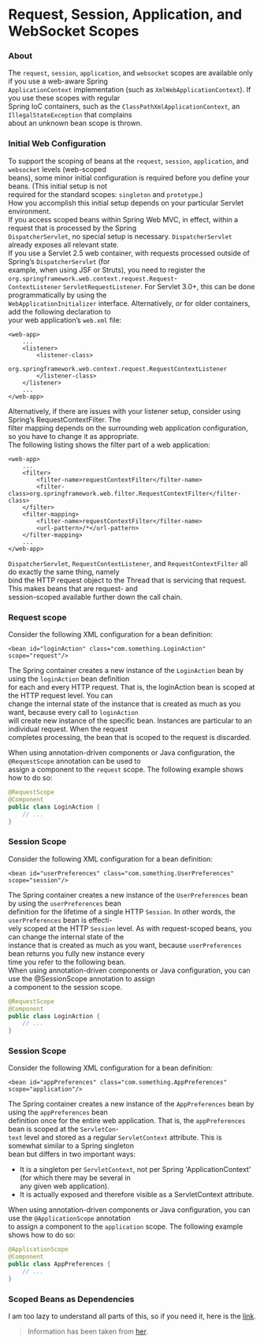 # Request, Session, Application, and WebSocket Scopes  

### About  
The `request`, `session`, `application`, and `websocket` scopes are available only if you use a web-aware Spring  
`ApplicationContext` implementation (such as `XmlWebApplicationContext`). If you use these scopes with regular  
Spring IoC containers, such as the `ClassPathXmlApplicationContext`, an `IllegalStateException` that complains  
about an unknown bean scope is thrown.  

### Initial Web Configuration  
To support the scoping of beans at the `request`, `session`, `application`, and `websocket` levels (web-scoped  
beans), some minor initial configuration is required before you define your beans. (This initial setup is not  
required for the standard scopes: `singleton` and `prototype`.)  
How you accomplish this initial setup depends on your particular Servlet environment.  
If you access scoped beans within Spring Web MVC, in effect, within a request that is processed by the Spring  
`DispatcherServlet`, no special setup is necessary. `DispatcherServlet` already exposes all relevant state.  
If you use a Servlet 2.5 web container, with requests processed outside of Spring’s `DispatcherServlet` (for  
example, when using JSF or Struts), you need to register the `org.springframework.web.context.request.Request`-  
`ContextListener` `ServletRequestListener`. For Servlet 3.0+, this can be done programmatically by using the  
`WebApplicationInitializer` interface. Alternatively, or for older containers, add the following declaration to  
your web application’s `web.xml` file:  
```mxml
<web-app>
    ...
    <listener>
        <listener-class>
            org.springframework.web.context.request.RequestContextListener
        </listener-class>
    </listener>
    ...
</web-app>
```


Alternatively, if there are issues with your listener setup, consider using Spring’s RequestContextFilter. The  
filter mapping depends on the surrounding web application configuration, so you have to change it as appropriate.  
The following listing shows the filter part of a web application:  
```mxml
<web-app>
    ...
    <filter>
        <filter-name>requestContextFilter</filter-name>
        <filter-class>org.springframework.web.filter.RequestContextFilter</filter-class>
    </filter>
    <filter-mapping>
        <filter-name>requestContextFilter</filter-name>
        <url-pattern>/*</url-pattern>
    </filter-mapping>
    ...
</web-app>
```

`DispatcherServlet`, `RequestContextListener`, and `RequestContextFilter` all do exactly the same thing, namely  
bind the HTTP request object to the Thread that is servicing that request. This makes beans that are request- and  
session-scoped available further down the call chain.  

### Request scope  
Consider the following XML configuration for a bean definition:  
```mxml
<bean id="loginAction" class="com.something.LoginAction" scope="request"/>
```


The Spring container creates a new instance of the `LoginAction` bean by using the `loginAction` bean definition  
for each and every HTTP request. That is, the loginAction bean is scoped at the HTTP request level. You can  
change the internal state of the instance that is created as much as you want, because every call to `loginAction`  
will create new instance of the specific bean. Instances are particular to an individual request. When the request  
completes processing, the bean that is scoped to the request is discarded.  

When using annotation-driven components or Java configuration, the `@RequestScope` annotation can be used to  
assign a component to the `request` scope. The following example shows how to do so:  
```java
@RequestScope
@Component
public class LoginAction {
    // ...
}
```


### Session Scope  
Consider the following XML configuration for a bean definition:  
```mxml
<bean id="userPreferences" class="com.something.UserPreferences" scope="session"/>
```


The Spring container creates a new instance of the `UserPreferences` bean by using the `userPreferences` bean  
definition for the lifetime of a single HTTP `Session`.  In other words, the `userPreferences` bean is effecti-  
vely scoped at the HTTP `Session` level. As with request-scoped beans, you can change the internal state of the  
instance that is created as much as you want, because `userPreferences` bean returns you fully new instance every  
time you refer to the following bean.  
When using annotation-driven components or Java configuration, you can use the @SessionScope annotation to assign  
a component to the session scope.  
```java
@RequestScope
@Component
public class LoginAction {
    // ...
}
```


### Session Scope  
Consider the following XML configuration for a bean definition:  
```mxml
<bean id="appPreferences" class="com.something.AppPreferences" scope="application"/>
```

The Spring container creates a new instance of the `AppPreferences` bean by using the `appPreferences` bean  
definition once for the entire web application. That is, the `appPreferences` bean is scoped at the `ServletCon`-  
`text` level and stored as a regular `ServletContext` attribute. This is somewhat similar to a Spring singleton  
bean but differs in two important ways:  
* It is a singleton per `ServletContext`, not per Spring 'ApplicationContext' (for which there may be several in  
any given web application).  
* It is actually exposed and therefore visible as a ServletContext attribute.  

When using annotation-driven components or Java configuration, you can use the `@ApplicationScope` annotation  
to assign a component to the `application` scope. The following example shows how to do so:  
```java
@ApplicationScope
@Component
public class AppPreferences {
    // ...
}
```


### Scoped Beans as Dependencies  
I am too lazy to understand all parts of this, so if you need it, here is the 
[link](https://docs.spring.io/spring/docs/current/spring-framework-reference/core.html#beans-factory-scopes-other-injection).

>Information has been taken from [her](https://docs.spring.io/spring/docs/current/spring-framework-reference/core.html).  